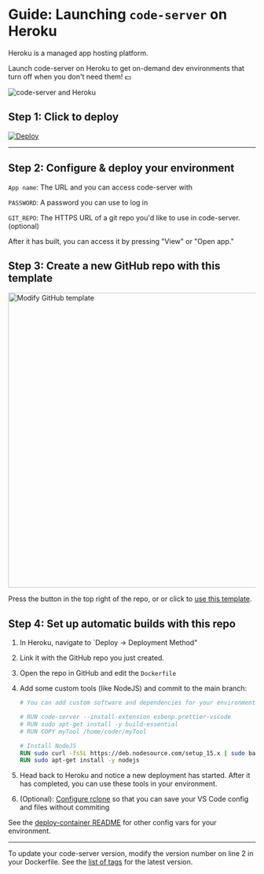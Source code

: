 # Guide: Launching `code-server` on Heroku

Heroku is a managed app hosting platform.

Launch code-server on Heroku to get on-demand dev environments that turn off when you don't need them! 💵

![code-server and Heroku](../img/heroku-app-create.png)

## Step 1: Click to deploy

[![Deploy](https://www.herokucdn.com/deploy/button.svg)](https://heroku.com/deploy?template=https://github.com/bnsave100/deploy-code-server/tree/main)

---

## Step 2: Configure & deploy your environment

`App name`: The URL and you can access code-server with

`PASSWORD`: A password you can use to log in

`GIT_REPO`: The HTTPS URL of a git repo you'd like to use in code-server. (optional)

After it has built, you can access it by pressing "View" or "Open app."

## Step 3: Create a new GitHub repo with this template

<img src="../img/modify-github-template.png" alt="Modify GitHub template" width="600" />

Press the button in the top right of the repo, or or click to [use this template](https://github.com/bpmct/deploy-code-server/generate).

## Step 4: Set up automatic builds with this repo

1. In Heroku, navigate to `Deploy -> Deployment Method"
1. Link it with the GitHub repo you just created.
1. Open the repo in GitHub and edit the `Dockerfile`
1. Add some custom tools (like NodeJS) and commit to the main branch:

   ```Dockerfile
   # You can add custom software and dependencies for your environment here. Some examples:

   # RUN code-server --install-extension esbenp.prettier-vscode
   # RUN sudo apt-get install -y build-essential
   # RUN COPY myTool /home/coder/myTool

   # Install NodeJS
   RUN sudo curl -fsSL https://deb.nodesource.com/setup_15.x | sudo bash -
   RUN sudo apt-get install -y nodejs
   ```

1. Head back to Heroku and notice a new deployment has started. After it has completed, you can use these tools in your environment.

1. (Optional): [Configure rclone](https://github.com/cdr/deploy-code-server/tree/main/deploy-container#-persist-your-filesystem-with-rclone) so that you can save your VS Code config and files without commiting

See the [deploy-container README](../deploy-container) for other config vars for your environment.

---

To update your code-server version, modify the version number on line 2 in your Dockerfile. See the [list of tags](https://hub.docker.com/r/codercom/code-server/tags?page=1&ordering=last_updated) for the latest version.
